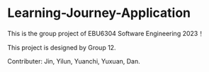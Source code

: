 # Learning-Journey-Application
This is the group project of EBU6304 Software Engineering 2023！

This project is designed by Group 12.


Contributer:
Jin, Yilun, Yuanchi, Yuxuan, Dan.
